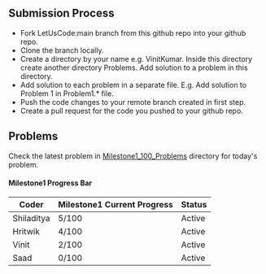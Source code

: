 ## Submission Process

* Fork LetUsCode:main branch from this github repo into your github repo.
* Clone the branch locally.
* Create a directory by your name e.g. VinitKumar. Inside this directory create another directory Problems. Add solution to a problem in this directory.
* Add solution to each problem in a separate file. E.g. Add solution to Problem 1 in Problem1.* file.
* Push the code changes to your remote branch created in first step.
* Create a pull request for the code you pushed to your github repo.


## Problems

Check the latest problem in [Milestone1_100_Problems](https://github.com/ThreeMangoTrees/LetUsCode/tree/main/PracticeProblems/Milestone1_100_Problems) directory for today's problem.

#### Milestone1 Progress Bar

| Coder      | Milestone1 Current Progress | Status |
|------------|-----------------------------|--------|
| Shiladitya | 5/100                       | Active |
| Hritwik    | 4/100                       | Active |
| Vinit      | 2/100                       | Active |
| Saad       | 0/100                       | Active |
